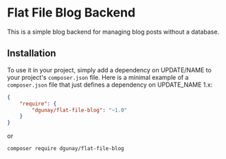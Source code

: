 # Flat File Blog Backend

This is a simple blog backend for managing blog posts without a database.

## Installation

To use it in your project, simply add a dependency on UPDATE/NAME
to your project's `composer.json` file. Here is a minimal example of a `composer.json`
file that just defines a dependency on UPDATE_NAME 1.x:

```json
{
    "require": {
        "dgunay/flat-file-blog": "~1.0"
    }
}
```

or 

`composer require dgunay/flat-file-blog`